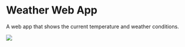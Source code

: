 # Weather Web App

A web app that shows the current temperature and weather conditions.

![]({{site.baseurl}}//Weather-435.png)
